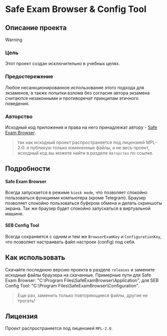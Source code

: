 # Safe Exam Browser & Config Tool

## Описание проекта

> [!WARNING]
> ### Цель
> Этот проект создан исключительно в учебных целях.
> 
> ### Предостережение
> Любое несанкционированное использование этого подхода для экзаменов, а также попытки взлома без согласия автора экзамена считаются незаконными и противоречат принципам этичного поведения.
>
> ### Авторство
> Исходный код приложения и права на него принадлежат автору - [
Safe Exam Browser](https://github.com/SafeExamBrowser).

> так как исходный проект распространяется под лицензией MPL-2.0: я публикую только измененные файлы, а не весь проект, исходный код вы можете найти в разделе `Авторство` по ссылке.

## Подробности

#### Safe Exam Browser
Всегда запускается в режиме `kiosk mode`, что позволяет спокойно пользоваться функциями компьютера (кроме Telegram). Браузер позволяет спокойно пользоваться буфером обмена и делать скриншоты экрана. Так же браузер будет спокойно запускаться в виртуальной машине.

#### SEB Config Tool
Всегда сохраняется с одним и тем же `BrowserExamKey` и `ConfigurationKey`, что позволяет настраивать файл настроек (config) под себя. 

## Как использовать

Скачайте последнюю версию проекта в разделе `releases` и замените исходные файлы браузера на скачанные.
Примерные пути для Safe Exam Browser: "C:\Program Files\SafeExamBrowser\Application", для SEB Config Tool: "C:\Program Files\SafeExamBrowser\Configuration".

> Еще раз, заменить только повторяющиеся файлы, другие не трогать!

## Лицензия
Проект распространяется под лицензией `MPL-2.0`.
